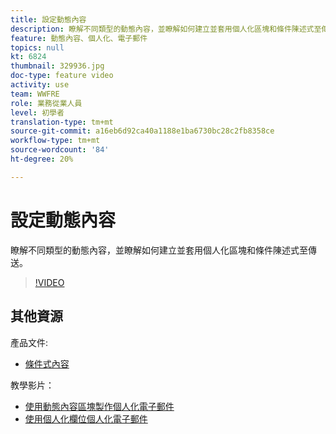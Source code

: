 ```yaml
---
title: 設定動態內容
description: 瞭解不同類型的動態內容，並瞭解如何建立並套用個人化區塊和條件陳述式至傳送。
feature: 動態內容、個人化、電子郵件
topics: null
kt: 6824
thumbnail: 329936.jpg
doc-type: feature video
activity: use
team: WWFRE
role: 業務從業人員
level: 初學者
translation-type: tm+mt
source-git-commit: a16eb6d92ca40a1188e1ba6730bc28c2fb8358ce
workflow-type: tm+mt
source-wordcount: '84'
ht-degree: 20%

---
```



# 設定動態內容

瞭解不同類型的動態內容，並瞭解如何建立並套用個人化區塊和條件陳述式至傳送。

>[!VIDEO](https://video.tv.adobe.com/v/329936?quality=12)

## 其他資源

產品文件:

* [條件式內容](https://docs.adobe.com/content/help/en/campaign-classic/using/sending-messages/personalizing-deliveries/conditional-content.html)

教學影片：

* [使用動態內容區塊製作個人化電子郵件](/help/sending-messages/email-channel/personalization-with-dynamic-content-blocks.md)
* [使用個人化欄位個人化電子郵件](/help/sending-messages/email-channel/personalizing-emails-using-personalization-fields.md)
